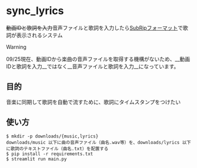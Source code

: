 # sync_lyrics

~~動画IDと歌詞を入力~~音声ファイルと歌詞を入力したら[SubRipフォーマット](https://ja.wikipedia.org/wiki/SubRip#SubRip%E3%83%95%E3%82%A1%E3%82%A4%E3%83%AB%E3%83%95%E3%82%A9%E3%83%BC%E3%83%9E%E3%83%83%E3%83%88)で歌詞が表示されるシステム

> [!WARNING]
> 09/25現在、動画IDから楽曲の音声ファイルを取得する機構がないため、__動画IDと歌詞を入力__ではなく__音声ファイルと歌詞を入力__になっています。

## 目的

音楽に同期して歌詞を自動で流すために、歌詞にタイムスタンプをつけたい

## 使い方

```
$ mkdir -p downloads/{music,lyrics}
downloads/music 以下に曲の音声ファイル（曲名.wav等）を、downloads/lyrics 以下に歌詞のテキストファイル（曲名.txt）を配置する
$ pip install -r requirements.txt
$ streamlit run main.py
```